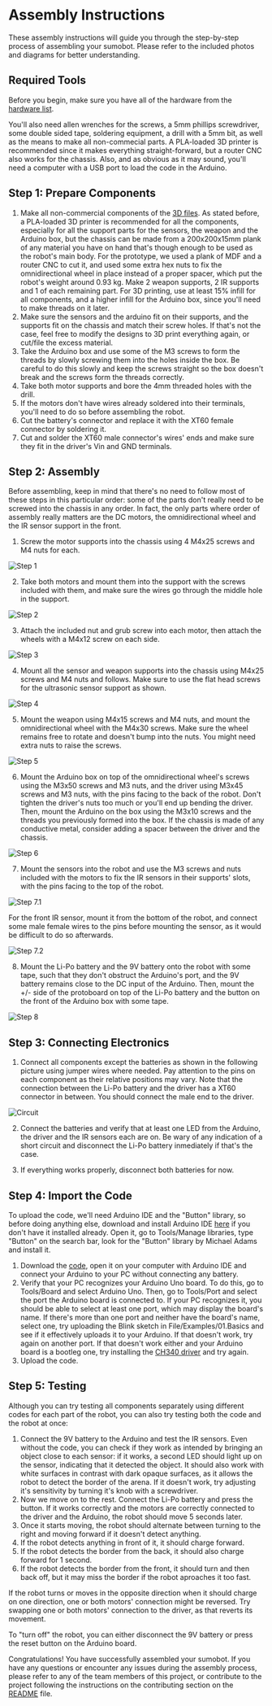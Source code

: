 # Assembly Instructions

These assembly instructions will guide you through the step-by-step process of assembling your sumobot. Please refer to the included photos and diagrams for better understanding.

## Required Tools

Before you begin, make sure you have all of the hardware from the [hardware list](https://github.com/matiasAguirreE/project-sumobot/tree/main/docs/hardware-list).

You'll also need allen wrenches for the screws, a 5mm phillips screwdriver, some double sided tape, soldering equipment, a drill with a 5mm bit, as well as the means to make all non-commecial parts. A PLA-loaded 3D printer is recommended since it makes everything straight-forward, but a router CNC also works for the chassis. Also, and as obvious as it may sound, you'll need a computer with a USB port to load the code in the Arduino.

## Step 1: Prepare Components

1. Make all non-commercial components of the [3D files](https://github.com/matiasAguirreE/project-sumobot/tree/main/docs/3d-files). As stated before, a PLA-loaded 3D printer is recommended for all the components, especially for all the support parts for the sensors, the weapon and the Arduino box, but the chassis can be made from a 200x200x15mm plank of any material you have on hand that's though enough to be used as the robot's main body. For the prototype, we used a plank of MDF and a router CNC to cut it, and used some extra hex nuts to fix the omnidirectional wheel in place instead of a proper spacer, which put the robot's weight around 0.93 kg. Make 2 weapon supports, 2 IR supports and 1 of each remaining part. For 3D printing, use at least 15% infill for all components, and a higher infill for the Arduino box, since you'll need to make threads on it later.
2. Make sure the sensors and the arduino fit on their supports, and the supports fit on the chassis and match their screw holes. If that's not the case, feel free to modify the designs to 3D print everything again, or cut/file the excess material.
3. Take the Arduino box and use some of the M3 screws to form the threads by slowly screwing them into the holes inside the box. Be careful to do this slowly and keep the screws straight so the box doesn't break and the screws form the threads correctly.
4. Take both motor supports and bore the 4mm threaded holes with the drill.
5. If the motors don't have wires already soldered into their terminals, you'll need to do so before assembling the robot.
6. Cut the battery's connector and replace it with the XT60 female connector by soldering it.
7. Cut and solder the XT60 male connector's wires' ends and make sure they fit in the driver's Vin and GND terminals.

## Step 2: Assembly
Before assembling, keep in mind that there's no need to follow most of these steps in this particular order: some of the parts don't really need to be screwed into the chassis in any order. In fact, the only parts where order of assembly really matters are the DC motors, the omnidirectional wheel and the IR sensor support in the front.

1. Screw the motor supports into the chassis using 4 M4x25 screws and M4 nuts for each.

![Step 1](https://github.com/matiasAguirreE/project-sumobot/blob/main/docs/media/assembly/step-1.jpg?raw=true)

2. Take both motors and mount them into the support with the screws included with them, and make sure the wires go through the middle hole in the support.

![Step 2](https://github.com/matiasAguirreE/project-sumobot/blob/main/docs/media/assembly/step-2.jpg?raw=true)

3. Attach the included nut and grub screw into each motor, then attach the wheels with a M4x12 screw on each side.

![Step 3](https://github.com/matiasAguirreE/project-sumobot/blob/main/docs/media/assembly/step-3.jpg?raw=true)

4. Mount all the sensor and weapon supports into the chassis using M4x25 screws and M4 nuts and follows. Make sure to use the flat head screws for the ultrasonic sensor support as shown.

![Step 4](https://github.com/matiasAguirreE/project-sumobot/blob/main/docs/media/assembly/step-4.jpg?raw=true)

5. Mount the weapon using M4x15 screws and M4 nuts, and mount the omnidirectional wheel with the M4x30 screws. Make sure the wheel remains free to rotate and doesn't bump into the nuts. You might need extra nuts to raise the screws.

![Step 5](https://github.com/matiasAguirreE/project-sumobot/blob/main/docs/media/assembly/step-5.jpg?raw=true)

6. Mount the Arduino box on top of the omnidirectional wheel's screws using the M3x50 screws and M3 nuts, and the driver using M3x45 screws and M3 nuts, with the pins facing to the back of the robot. Don't tighten the driver's nuts too much or you'll end up bending the driver. Then, mount the Arduino on the box using the M3x10 screws and the threads you previously formed into the box. If the chassis is made of any conductive metal, consider adding a spacer between the driver and the chassis.

![Step 6](https://github.com/matiasAguirreE/project-sumobot/blob/main/docs/media/assembly/step-6.jpg?raw=true)

7. Mount the sensors into the robot and use the M3 screws and nuts included with the motors to fix the IR sensors in their supports' slots, with the pins facing to the top of the robot.

![Step 7.1](https://github.com/matiasAguirreE/project-sumobot/blob/main/docs/media/assembly/step-7.jpg?raw=true)

For the front IR sensor, mount it from the bottom of the robot, and connect some male female wires to the pins before mounting the sensor, as it would be difficult to do so afterwards. 

![Step 7.2](https://github.com/matiasAguirreE/project-sumobot/blob/main/docs/media/assembly/step-8.jpg?raw=true)

8. Mount the Li-Po battery and the 9V battery onto the robot with some tape, such that they don't obstruct the Arduino's port, and the 9V battery remains close to the DC input of the Arduino. Then, mount the +/- side of the protoboard on top of the Li-Po battery and the button on the front of the Arduino box with some tape. 

![Step 8](https://github.com/matiasAguirreE/project-sumobot/blob/main/docs/media/assembly/step-9.jpg?raw=true)

## Step 3: Connecting Electronics

1. Connect all components except the batteries as shown in the following picture using jumper wires where needed. Pay attention to the pins on each component as their relative positions may vary. Note that the connection between the Li-Po battery and the driver has a XT60 connector in between. You should connect the male end to the driver.

![Circuit](https://github.com/matiasAguirreE/project-sumobot/blob/main/docs/media/circuit-diagram.png?raw=true)

2. Connect the batteries and verify that at least one LED from the Arduino, the driver and the IR sensors each are on. Be wary of any indication of a short circuit and disconnect the Li-Po battery inmediately if that's the case.

3. If everything works properly, disconnect both batteries for now.


## Step 4: Import the Code

To upload the code, we'll need Arduino IDE and the "Button" library, so before doing anything else, download and install Arduino IDE [here](https://www.arduino.cc/en/software) if you don't have it installed already. Open it, go to Tools/Manage libraries, type "Button" on the search bar, look for the "Button" library by Michael Adams and install it.

1. Download the [code](https://github.com/matiasAguirreE/project-sumobot/tree/main/docs/code), open it on your computer with Arduino IDE and connect your Arduino to your PC without connecting any battery.
2. Verify that your PC recognizes your Arduino Uno board. To do this, go to Tools/Board and select Arduino Uno. Then, go to Tools/Port and select the port the Arduino board is connected to. If your PC recognizes it, you should be able to select at least one port, which may display the board's name. If there's more than one port and neither have the board's name, select one, try uploading the Blink sketch in File/Examples/01.Basics and see if it effectively uploads it to your Arduino. If that doesn't work, try again on another port. If that doesn't work either and your Arduino board is a bootleg one, try installing the [CH340 driver](https://sparks.gogo.co.nz/ch340.html) and try again.
3. Upload the code.

## Step 5: Testing

Although you can try testing all components separately using different codes for each part of the robot, you can also try testing both the code and the robot at once:

1. Connect the 9V battery to the Arduino and test the IR sensors. Even without the code, you can check if they work as intended by bringing an object close to each sensor: if it works, a second LED should light up on the sensor, indicating that it detected the object. It should also work with white surfaces in contrast with dark opaque surfaces, as it allows the robot to detect the border of the arena. If it doesn't work, try adjusting it's sensitivity by turning it's knob with a screwdriver.
2. Now we move on to the rest. Connect the Li-Po battery and press the button. If it works correctly and the motors are correctly connected to the driver and the Arduino, the robot should move 5 seconds later.
3. Once it starts moving, the robot should alternate between turning to the right and moving forward if it doesn't detect anything.
4. If the robot detects anything in front of it, it should charge forward.
5. If the robot detects the border from the back, it should also charge forward for 1 second.
6. If the robot detects the border from the front, it should turn and then back off, but it may miss the border if the robot aproaches it too fast. 

If the robot turns or moves in the opposite direction when it should charge on one direction, one or both motors' connection might be reversed. Try swapping one or both motors' connection to the driver, as that reverts its movement.

To "turn off" the robot, you can either disconnect the 9V battery or press the reset button on the Arduino board.

Congratulations! You have successfully assembled your sumobot. If you have any questions or encounter any issues during the assembly process, please refer to any of the team members of this project, or contribute to the project following the instructions on the contributing section on the [README](https://github.com/matiasAguirreE/project-sumobot/tree/main#contributing) file.
